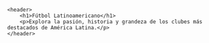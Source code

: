 

</head>
<body>

    <header>
        <h1>Fútbol Latinoamericano</h1>
        <p>Explora la pasión, historia y grandeza de los clubes más destacados de América Latina.</p>
    </header>
</body>  
